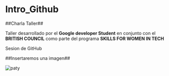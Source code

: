 # Intro_Github
##Charla Taller##

Taller desarrollado por el **Google developer Student** en conjunto con el **BRITISH COUNCIL** como parte del programa **SKILLS FOR WOMEN IN TECH** 

Sesion de GitHub



##Insertaremos una imagen## 

![paty](img/descarga.png)